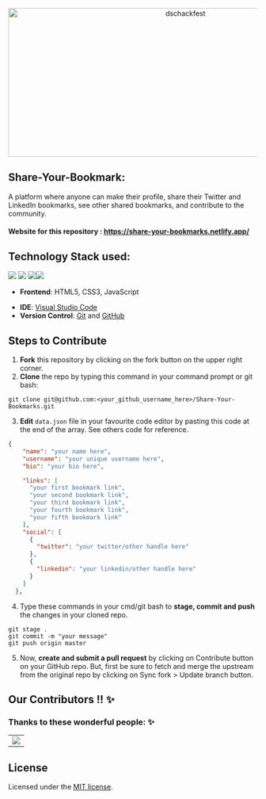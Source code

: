 <div align="center"> <img align="center" alt="dschackfest" src="https://user-images.githubusercontent.com/84925346/193271219-6360d311-ea13-42eb-8822-4ec2fd854ee5.jpeg" height='300' width='700'></div>

<!-- <div>
    <img align=top src="https://miro.medium.com/max/1400/1*c4YgRXYQayOVWxV37ourrw.png" height="100" width="50%"/>
    <img align=top src="https://res.cloudinary.com/de4by5q8o/image/upload/v1633197681/hackfest2021_ocjn5n.svg" height="100" width="49%"/>
<div>
<br> -->

<!-- ## Table of Content

- [Table of Content](#table-of-content)
- [Share Your Bookmark Description](#share-your-bookmark)
- [Technology Stack Used](#technology-stack-used)
- [steps to follow to contribute](#steps-to-follow-to-contribute)
- [Our Contributors](#our-contributors--✨t)
- [License](#license) -->

## Share-Your-Bookmark:

A platform where anyone can make their profile, share their Twitter and LinkedIn bookmarks, see other shared bookmarks, and contribute to the community.

#### Website for this repository : <https://share-your-bookmarks.netlify.app/>

## Technology Stack used:

<img src="https://img.shields.io/badge/html5%20-%23E34F26.svg?&style=for-the-badge&logo=html5&logoColor=white"/> <img src="https://img.shields.io/badge/css3%20-%231572B6.svg?&style=for-the-badge&logo=css3&logoColor=white"/> <img src="https://img.shields.io/badge/javascript%20-%23323330.svg?&style=for-the-badge&logo=javascript&logoColor=%23F7DF1E"/><img src="https://img.shields.io/badge/github%20-%23121011.svg?&style=for-the-badge&logo=github&logoColor=white"/>

<!-- <img src="https://img.shields.io/badge/node.js%20-%2343853D.svg?&style=for-the-badge&logo=node.js&logoColor=white"/>  <img src="https://img.shields.io/badge/heroku%20-%23430098.svg?&style=for-the-badge&logo=heroku&logoColor=white"/> -->

 <!-- <img src="https://img.shields.io/badge/express.js%20-%23404d59.svg?&style=for-the-badge"/> <img src ="https://img.shields.io/badge/MongoDB-%234ea94b.svg?&style=for-the-badge&logo=mongodb&logoColor=white"/> -->

- **Frontend**: HTML5, CSS3, JavaScript
<!-- - **Backend**: Node.js, Express.js -->
- **IDE**: [Visual Studio Code](https://code.visualstudio.com/download)
- **Version Control**: [Git](https://git-scm.com/downloads) and [GitHub](https://git-scm.com/downloads)

## Steps to Contribute

1. **Fork** this repository by clicking on the fork button on the upper right corner.
2. **Clone** the repo by typing this command in your command prompt or git bash:

```
git clone git@github.com:<your_github_username_here>/Share-Your-Bookmarks.git
```

3. **Edit** `data.json` file in your favourite code editor by pasting this code at the end of the array. See others code for reference.

```json
{
    "name": "your name here",
    "username": "your unique username here",
    "bio": "your bio here",

    "links": [
      "your first bookmark link",
      "your second bookmark link",
      "your third bookmark link",
      "your fourth bookmark link",
      "your fifth bookmark link"
    ],
    "social": [
      {
        "twitter": "your twitter/other handle here"
      },
      {
        "linkedin": "your linkedin/other handle here"
      }
    ]
  },
```

4. Type these commands in your cmd/git bash to **stage, commit and push** the changes in your cloned repo.

```
git stage .
git commit -m "your message"
git push origin master
```

5. Now, **create and submit a pull request** by clicking on Contribute button on your GitHub repo. But, first be sure to fetch and merge the upstream from the original repo by clicking on Sync fork > Update branch button.

## Our Contributors !! ✨

### Thanks to these wonderful people: ✨

<table>
	<tr>
		<td>
			<a href="https://github.com/vijayyprajapati/Share-Your-Bookmarks/graphs/contributors">
  <img src="https://contrib.rocks/image?repo=vijayyprajapati/Share-Your-Bookmarks" />
</a>
		</td>
	</tr>
</table>

## License

Licensed under the [MIT license](LICENSE).
